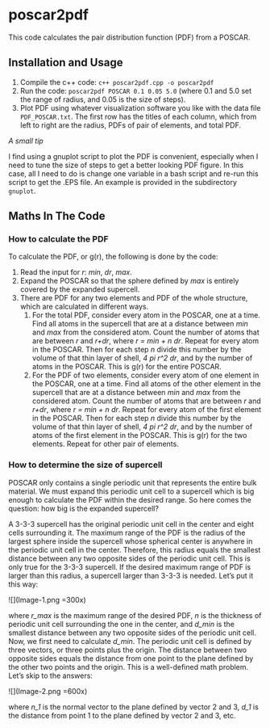 # poscar2pdf
This code calculates the pair distribution function (PDF) from a POSCAR.
## Installation and Usage
1. Compile the c++ code: `c++ poscar2pdf.cpp -o poscar2pdf`
2. Run the code: `poscar2pdf POSCAR 0.1 0.05 5.0` (where 0.1 and 5.0 set the range of radius, and 0.05 is the size of steps).
3. Plot PDF using whatever visualization software you like with the data file `PDF_POSCAR.txt`. The first row has the titles of each column, which from left to right are the radius, PDFs of pair of elements, and total PDF.

_A small tip_

I find using a gnuplot script to plot the PDF is convenient, especially when I need to tune the size of steps to get a better looking PDF figure. In this case, all I need to do is change one variable in a bash script and re-run this script to get the .EPS file. An example is provided in the subdirectory `gnuplot`.
## Maths In The Code
### How to calculate the PDF
To calculate the PDF, or g(r), the following is done by the code:

1. Read the input for *r*: *min*, *dr*, *max*.
2. Expand the POSCAR so that the sphere defined by *max* is entirely covered by the expanded supercell.
3. There are PDF for any two elements and PDF of the whole structure, which are calculated in different ways.
	1. For the total PDF, consider every atom in the POSCAR, one at a time. Find all atoms in the supercell that are at a distance between *min* and *max* from the considered atom. Count the number of atoms that are between *r* and *r+dr*, where *r = min + n dr*. Repeat for every atom in the POSCAR. Then for each step *n* divide this number by the volume of that thin layer of shell, *4 pi r^2 dr*, and by the number of atoms in the POSCAR. This is g(r) for the entire POSCAR.
	2. For the PDF of two elements, consider every atom of one element in the POSCAR, one at a time. Find all atoms of the other element in the supercell that are at a distance between *min* and *max* from the considered atom. Count the number of atoms that are between *r* and *r+dr*, where *r = min + n dr*. Repeat for every atom of the first element in the POSCAR. Then for each step *n* divide this number by the volume of that thin layer of shell, *4 pi r^2 dr*, and by the number of atoms of the first element in the POSCAR. This is g(r) for the two elements. Repeat for other pair of elements.

### How to determine the size of supercell

POSCAR only contains a single periodic unit that represents the entire bulk material. We must expand this periodic unit cell to a supercell which is big enough to calculate the PDF within the desired range. So here comes the question: how big is the expanded supercell?

A 3-3-3 supercell has the original periodic unit cell in the center and eight cells surrounding it. The maximum range of the PDF is the radius of the largest sphere inside the supercell whose spherical center is anywhere in the periodic unit cell in the center. Therefore, this radius equals the smallest distance between any two opposite sides of the periodic unit cell. This is only true for the 3-3-3 supercell. If the desired maximum range of PDF is larger than this radius, a supercell larger than 3-3-3 is needed. Let’s put it this way:

![](Image-1.png =300x)

where *r\_max* is the maximum range of the desired PDF, *n* is the thickness of periodic unit cell surrounding the one in the center, and *d\_min* is the smallest distance between any two opposite sides of the periodic unit cell.
Now, we first need to calculate *d\_min*. The periodic unit cell is defined by three vectors, or three points plus the origin. The distance between two opposite sides equals the distance from one point to the plane defined by the other two points and the origin. This is a well-defined math problem. Let’s skip to the answers:

![](Image-2.png =600x)

where *n\_1* is the normal vector to the plane defined by vector 2 and 3, *d\_1* is the distance from point 1 to the plane defined by vector 2 and 3, etc.
